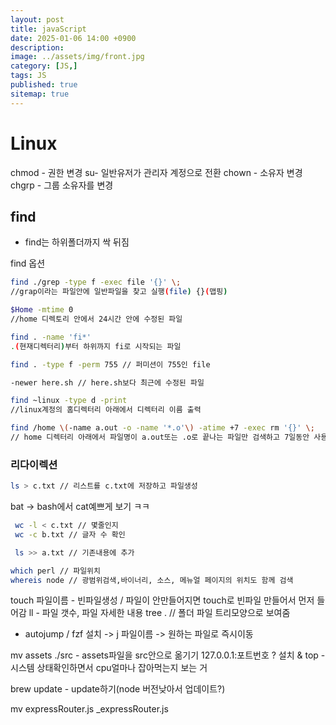 ```yaml
---
layout: post
title: javaScript
date: 2025-01-06 14:00 +0900
description: 
image: ../assets/img/front.jpg
category: [JS,]
tags: JS
published: true
sitemap: true
---
```


# Linux   

chmod - 권한 변경
su- 일반유저가 관리자 계정으로 전환
chown - 소유자 변경
chgrp - 그룹 소유자를 변경

## find
- find는 하위폴더까지 싹 뒤짐

find 옵션
````bash
find ./grep -type f -exec file '{}' \;
//grap이라는 파일안에 일반파일을 찾고 실행(file) {}(맵핑)
````
````bash
$Home -mtime 0
//home 디렉토리 안에서 24시간 안에 수정된 파일
````
````bash
find . -name 'fi*'
.(현재디렉터리)부터 하위까지 fi로 시작되는 파일
````

````bash
find . -type f -perm 755 // 퍼미션이 755인 file
````

````bash
-newer here.sh // here.sh보다 최근에 수정된 파일
````

````bash
find ~linux -type d -print
//linux계정의 홈디렉터리 아래에서 디렉터리 이름 출력
````

````bash
find /home \(-name a.out -o -name '*.o'\) -atime +7 -exec rm '{}' \;
// home 디렉터리 아래에서 파일명이 a.out또는 .o로 끝나는 파일만 검색하고 7일동안 사용하지 않은 파일이면 삭제
````

### 리다이렉션

````bash
ls > c.txt // 리스트를 c.txt에 저장하고 파일생성
````
bat -> bash에서 cat예쁘게 보기 ㅋㅋ

````bash
 wc -l < c.txt // 몇줄인지
 wc -c b.txt // 글자 수 확인
````

````bash
 ls >> a.txt // 기존내용에 추가
````

````bash
which perl // 파일위치
whereis node // 광범위검색,바이너리, 소스, 메뉴얼 페이지의 위치도 함께 검색
````

touch 파일이름 - 빈파일생성 / 파일이 안만들어지면 touch로 빈파일 만들어서 먼저 들어감
ll - 파일 갯수, 파일 자세한 내용
tree . // 폴더 파일 트리모양으로 보여줌
* autojump / fzf 설치 -> j 파일이름 -> 원하는 파일로 즉시이동

mv assets ./src - assets파일을 src안으로 옮기기
127.0.0.1:포트번호
? 설치 & top - 시스템 상태확인하면서 cpu얼마나 잡아먹는지 보는 거

brew update - update하기(node 버전낮아서 업데이트?)

mv expressRouter.js _expressRouter.js





